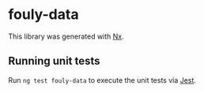 # fouly-data

This library was generated with [Nx](https://nx.dev).

## Running unit tests

Run `ng test fouly-data` to execute the unit tests via [Jest](https://jestjs.io).
